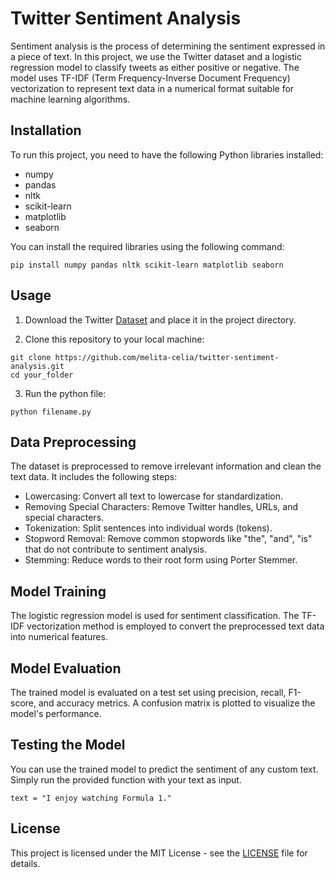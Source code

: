 # Twitter Sentiment Analysis

Sentiment analysis is the process of determining the sentiment expressed in a piece of text. In this project, we use the Twitter dataset and a logistic regression model to classify tweets as either positive or negative. The model uses TF-IDF (Term Frequency-Inverse Document Frequency) vectorization to represent text data in a numerical format suitable for machine learning algorithms.

## Installation
To run this project, you need to have the following Python libraries installed:
  * numpy
  * pandas
  * nltk
  * scikit-learn
  * matplotlib
  * seaborn

You can install the required libraries using the following command:
```
pip install numpy pandas nltk scikit-learn matplotlib seaborn
```

## Usage
1. Download the Twitter [Dataset](https://www.kaggle.com/datasets/kazanova/sentiment140) and place it in the project directory.
  
2. Clone this repository to your local machine:
```
git clone https://github.com/melita-celia/twitter-sentiment-analysis.git
cd your_folder
```

3. Run the python file:
```
python filename.py
```

## Data Preprocessing
The dataset is preprocessed to remove irrelevant information and clean the text data. It includes the following steps:
* Lowercasing: Convert all text to lowercase for standardization.
* Removing Special Characters: Remove Twitter handles, URLs, and special characters.
* Tokenization: Split sentences into individual words (tokens).
* Stopword Removal: Remove common stopwords like "the", "and", "is" that do not contribute to sentiment analysis.
* Stemming: Reduce words to their root form using Porter Stemmer.

## Model Training
The logistic regression model is used for sentiment classification. The TF-IDF vectorization method is employed to convert the preprocessed text data into numerical features.

## Model Evaluation
The trained model is evaluated on a test set using precision, recall, F1-score, and accuracy metrics. A confusion matrix is plotted to visualize the model's performance.

## Testing the Model
You can use the trained model to predict the sentiment of any custom text. Simply run the provided function with your text as input.
```
text = "I enjoy watching Formula 1."
```

## License
This project is licensed under the MIT License - see the [LICENSE]() file for details.
